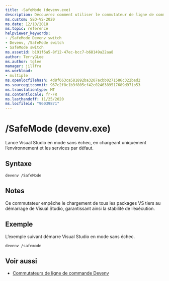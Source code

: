 ```yaml
---
title: -SafeMode (devenv.exe)
description: Découvrez comment utiliser le commutateur de ligne de commande de SafeMode pour démarrer Visual Studio en mode sans échec, en chargeant uniquement l’environnement et les services par défaut.
ms.custom: SEO-VS-2020
ms.date: 12/10/2018
ms.topic: reference
helpviewer_keywords:
- /SafeMode Devenv switch
- Devenv, /SafeMode switch
- SafeMode switch
ms.assetid: b191f6a5-8f12-47ec-bcc7-b68149a22aa8
author: TerryGLee
ms.author: tglee
manager: jillfra
ms.workload:
- multiple
ms.openlocfilehash: 4d8f663ca581892ba3207acbb0271586c322bad2
ms.sourcegitcommit: 967c2f8c1b3f805cf42c0246389517689d971b53
ms.translationtype: MT
ms.contentlocale: fr-FR
ms.lasthandoff: 11/25/2020
ms.locfileid: "96039871"
---
```

# <a name="safemode-devenvexe"></a>/SafeMode (devenv.exe)

Lance Visual Studio en mode sans échec, en chargeant uniquement l’environnement et les services par défaut.

## <a name="syntax"></a>Syntaxe

```shell
devenv /SafeMode
```

## <a name="remarks"></a>Notes

Ce commutateur empêche le chargement de tous les packages VS tiers au démarrage de Visual Studio, garantissant ainsi la stabilité de l’exécution.

## <a name="example"></a>Exemple

L’exemple suivant démarre Visual Studio en mode sans échec.

```shell
devenv /safemode
```

## <a name="see-also"></a>Voir aussi

- [Commutateurs de ligne de commande Devenv](../../ide/reference/devenv-command-line-switches.md)
